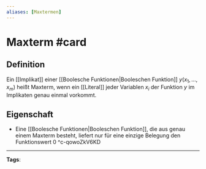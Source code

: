 ```yaml
---
aliases: [Maxtermen]
---
```


# Maxterm #card
## Definition
Ein [[Implikat]] einer [[Boolesche Funktionen|Booleschen Funktion]] $y\left(x_{1}, \ldots, x_{m}\right)$ heißt Maxterm, wenn ein [[Literal]] jeder Variablen $x_{i}$ der Funktion $y$ im Implikaten genau einmal vorkommt.
## Eigenschaft
- Eine [[Boolesche Funktionen|Booleschen Funktion]], die aus genau einem Maxterm besteht, liefert nur für eine einzige Belegung den Funktionswert $0$
^c-qowoZkV6KD
---
**Tags**: 